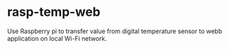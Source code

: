 # rasp-temp-web
Use Raspberry pi to transfer value from digital temperature sensor to webb application on local Wi-Fi network. 
